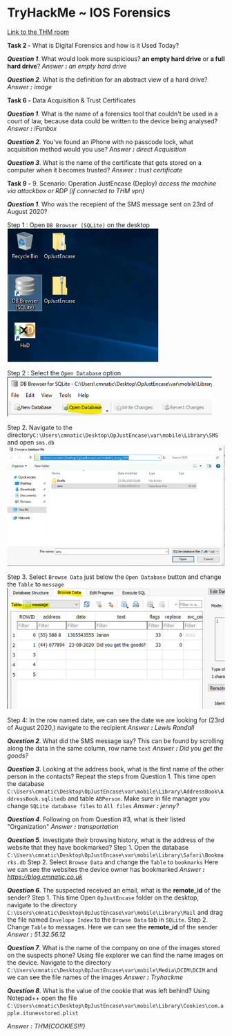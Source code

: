 # TryHackMe ~ IOS Forensics
[Link to the THM room](https://tryhackme.com/room/iosforensics)

**Task 2 -** What is Digital Forensics and how is it Used Today?

***Question 1***. What would look more suspicious? **an empty hard drive** or **a full hard drive**?
*Answer **:** an empty hard drive*

***Question 2***. What is the definition for an abstract view of a hard drive?
*Answer **:** image*

**Task 6 -** Data Acquisition & Trust Certificates

***Question 1***. What is the name of a forensics tool that couldn't be used in a court of law, because data could be written to the device being analysed?
*Answer **:** iFunbox* 

***Question 2***. You've found an iPhone with no passcode lock, what acquisition method would you use?
*Answer **:** direct Acquisition*

***Question 3***. What is the name of the certificate that gets stored on a computer when it becomes trusted?
*Answer **:** trust certificate*

**Task 9 -** 9. Scenario: Operation JustEncase (Deploy)
*access the machine via attackbox or RDP (if connected to THM vpn)*

***Question 1***. Who was the recepient of the SMS message sent on 23rd of August 2020?

Step 1 : Open `DB Browser (SQLite)` on the desktop <br>
![step1](img/img1.png)


Step 2 : Select the `Open Database` option <br>
![step2](img/img2.png)

Step 2. Navigate to the directory`C:\Users\cmnatic\Desktop\OpJustEncase\var\mobile\Library\SMS` and open `sms.db` <br>
![step3](img/img3.png)

Step 3. Select `Browse Data` just below the `Open Database` button and change the `Table` to `message` <br>
![step4](img/img4.png)
 
 Step 4: In the row named date, we can see the date we are looking for (23rd of August 2020,) navigate to the recipient 
*Answer **:** Lewis Randall* 

***Question 2***. What did the SMS message say?
This can be found by scrolling along the data in the same column, row name `text`
*Answer **:** Did you get the goods?* 

***Question 3***. Looking at the address book, what is the first name of the other person in the contacts?
Repeat the steps from Question 1. This time open the database `C:\Users\cmnatic\Desktop\OpJustEncase\var\mobile\Library\AddressBook\AddressBook.sqlitedb` 
and table `ABPerson`. Make sure in file manager you change `SQLite database files` to `All files` 
*Answer **:** jenny?* 

***Question 4***. Following on from Question #3, what is their listed "Organization"
*Answer **:** transportation* 

***Question 5***. Investigate their browsing history, what is the address of the website that they have bookmarked?
Step 1. Open the database `C:\Users\cmnatic\Desktop\OpJustEncase\var\mobile\Library\Safari\Bookmarks.db`
Step 2. Select `Browse Data` and change the `Table` to `bookmarks`
Here we can see the websites the device owner has bookmarked
*Answer **:** https://blog.cmnatic.co.uk* 

***Question 6***. The suspected received an email, what is the  **remote_id**  of the sender?
Step 1. This time Open `OpJustEncase` folder on the desktop, navigate to the directory `C:\Users\cmnatic\Desktop\OpJustEncase\var\mobile\Library\Mail` and drag the file named `Envelope Index` to the `Browse Data` tab in `SQLite`.
Step 2. Change `Table` to messages.
Here we can see the **remote_id** of the sender
*Answer **:** 51.32.56.12* 

***Question 7***. What is the name of the company on one of the images stored on the suspects phone?
Using file explorer we can find the name images on the device. Navigate to the directory `C:\Users\cmnatic\Desktop\OpJustEncase\var\mobile\Media\DCIM\DCIM` and we can see the file names of the images
*Answer **:** Tryhackme* 

***Question 8***. What is the value of the cookie that was left behind?
Using Notepad++ open the file `C:\Users\cmnatic\Desktop\OpJustEncase\var\mobile\Library\Cookies\com.apple.itunesstored.plist`

*Answer **:** THM{COOKIES!!!}* 
